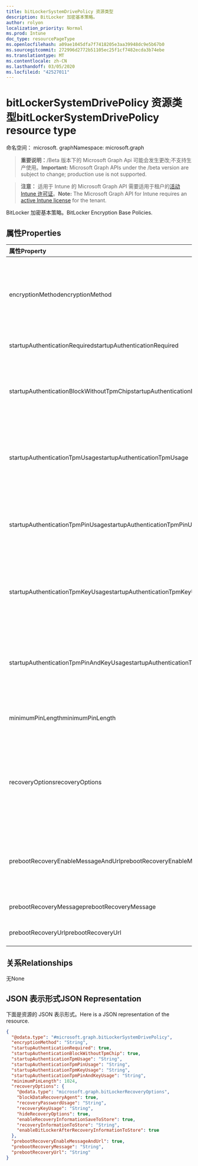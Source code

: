 ```yaml
---
title: bitLockerSystemDrivePolicy 资源类型
description: BitLocker 加密基本策略。
author: rolyon
localization_priority: Normal
ms.prod: Intune
doc_type: resourcePageType
ms.openlocfilehash: a09ae1045dfa7f7418205e3aa39948dc9e5b67b0
ms.sourcegitcommit: 272996d2772b51105ec25f1cf7482ecda3b74ebe
ms.translationtype: MT
ms.contentlocale: zh-CN
ms.lasthandoff: 03/05/2020
ms.locfileid: "42527011"
---
```

# <a name="bitlockersystemdrivepolicy-resource-type"></a><span data-ttu-id="d2760-103">bitLockerSystemDrivePolicy 资源类型</span><span class="sxs-lookup"><span data-stu-id="d2760-103">bitLockerSystemDrivePolicy resource type</span></span>

<span data-ttu-id="d2760-104">命名空间： microsoft. graph</span><span class="sxs-lookup"><span data-stu-id="d2760-104">Namespace: microsoft.graph</span></span>

> <span data-ttu-id="d2760-105">**重要说明：**/Beta 版本下的 Microsoft Graph Api 可能会发生更改;不支持生产使用。</span><span class="sxs-lookup"><span data-stu-id="d2760-105">**Important:** Microsoft Graph APIs under the /beta version are subject to change; production use is not supported.</span></span>

> <span data-ttu-id="d2760-106">**注意：** 适用于 Intune 的 Microsoft Graph API 需要适用于租户的[活动 Intune 许可证](https://go.microsoft.com/fwlink/?linkid=839381)。</span><span class="sxs-lookup"><span data-stu-id="d2760-106">**Note:** The Microsoft Graph API for Intune requires an [active Intune license](https://go.microsoft.com/fwlink/?linkid=839381) for the tenant.</span></span>

<span data-ttu-id="d2760-107">BitLocker 加密基本策略。</span><span class="sxs-lookup"><span data-stu-id="d2760-107">BitLocker Encryption Base Policies.</span></span>

## <a name="properties"></a><span data-ttu-id="d2760-108">属性</span><span class="sxs-lookup"><span data-stu-id="d2760-108">Properties</span></span>
|<span data-ttu-id="d2760-109">属性</span><span class="sxs-lookup"><span data-stu-id="d2760-109">Property</span></span>|<span data-ttu-id="d2760-110">类型</span><span class="sxs-lookup"><span data-stu-id="d2760-110">Type</span></span>|<span data-ttu-id="d2760-111">说明</span><span class="sxs-lookup"><span data-stu-id="d2760-111">Description</span></span>|
|:---|:---|:---|
|<span data-ttu-id="d2760-112">encryptionMethod</span><span class="sxs-lookup"><span data-stu-id="d2760-112">encryptionMethod</span></span>|[<span data-ttu-id="d2760-113">bitLockerEncryptionMethod</span><span class="sxs-lookup"><span data-stu-id="d2760-113">bitLockerEncryptionMethod</span></span>](../resources/intune-deviceconfig-bitlockerencryptionmethod.md)|<span data-ttu-id="d2760-114">选择操作系统驱动器的加密方法。</span><span class="sxs-lookup"><span data-stu-id="d2760-114">Select the encryption method for operating system drives.</span></span> <span data-ttu-id="d2760-115">可取值为：`aesCbc128`、`aesCbc256`、`xtsAes128`、`xtsAes256`。</span><span class="sxs-lookup"><span data-stu-id="d2760-115">Possible values are: `aesCbc128`, `aesCbc256`, `xtsAes128`, `xtsAes256`.</span></span>|
|<span data-ttu-id="d2760-116">startupAuthenticationRequired</span><span class="sxs-lookup"><span data-stu-id="d2760-116">startupAuthenticationRequired</span></span>|<span data-ttu-id="d2760-117">布尔</span><span class="sxs-lookup"><span data-stu-id="d2760-117">Boolean</span></span>|<span data-ttu-id="d2760-118">启动时需要其他身份验证。</span><span class="sxs-lookup"><span data-stu-id="d2760-118">Require additional authentication at startup.</span></span>|
|<span data-ttu-id="d2760-119">startupAuthenticationBlockWithoutTpmChip</span><span class="sxs-lookup"><span data-stu-id="d2760-119">startupAuthenticationBlockWithoutTpmChip</span></span>|<span data-ttu-id="d2760-120">布尔</span><span class="sxs-lookup"><span data-stu-id="d2760-120">Boolean</span></span>|<span data-ttu-id="d2760-121">指示是否允许没有兼容的 TPM 的 BitLocker （在 USB 闪存驱动器上需要密码或启动密钥）。</span><span class="sxs-lookup"><span data-stu-id="d2760-121">Indicates whether to allow BitLocker without a compatible TPM (requires a password or a startup key on a USB flash drive).</span></span>|
|<span data-ttu-id="d2760-122">startupAuthenticationTpmUsage</span><span class="sxs-lookup"><span data-stu-id="d2760-122">startupAuthenticationTpmUsage</span></span>|[<span data-ttu-id="d2760-123">configurationUsage</span><span class="sxs-lookup"><span data-stu-id="d2760-123">configurationUsage</span></span>](../resources/intune-deviceconfig-configurationusage.md)|<span data-ttu-id="d2760-124">指示是否允许或不允许 TPM 启动。</span><span class="sxs-lookup"><span data-stu-id="d2760-124">Indicates if TPM startup is allowed/required/disallowed.</span></span> <span data-ttu-id="d2760-125">可取值为：`blocked`、`required`、`allowed`。</span><span class="sxs-lookup"><span data-stu-id="d2760-125">Possible values are: `blocked`, `required`, `allowed`.</span></span>|
|<span data-ttu-id="d2760-126">startupAuthenticationTpmPinUsage</span><span class="sxs-lookup"><span data-stu-id="d2760-126">startupAuthenticationTpmPinUsage</span></span>|[<span data-ttu-id="d2760-127">configurationUsage</span><span class="sxs-lookup"><span data-stu-id="d2760-127">configurationUsage</span></span>](../resources/intune-deviceconfig-configurationusage.md)|<span data-ttu-id="d2760-128">指示是否允许或不允许 TPM 启动 pin。</span><span class="sxs-lookup"><span data-stu-id="d2760-128">Indicates if TPM startup pin is allowed/required/disallowed.</span></span> <span data-ttu-id="d2760-129">可取值为：`blocked`、`required`、`allowed`。</span><span class="sxs-lookup"><span data-stu-id="d2760-129">Possible values are: `blocked`, `required`, `allowed`.</span></span>|
|<span data-ttu-id="d2760-130">startupAuthenticationTpmKeyUsage</span><span class="sxs-lookup"><span data-stu-id="d2760-130">startupAuthenticationTpmKeyUsage</span></span>|[<span data-ttu-id="d2760-131">configurationUsage</span><span class="sxs-lookup"><span data-stu-id="d2760-131">configurationUsage</span></span>](../resources/intune-deviceconfig-configurationusage.md)|<span data-ttu-id="d2760-132">指示是否允许或不允许 TPM 启动密钥。</span><span class="sxs-lookup"><span data-stu-id="d2760-132">Indicates if TPM startup key is allowed/required/disallowed.</span></span> <span data-ttu-id="d2760-133">可取值为：`blocked`、`required`、`allowed`。</span><span class="sxs-lookup"><span data-stu-id="d2760-133">Possible values are: `blocked`, `required`, `allowed`.</span></span>|
|<span data-ttu-id="d2760-134">startupAuthenticationTpmPinAndKeyUsage</span><span class="sxs-lookup"><span data-stu-id="d2760-134">startupAuthenticationTpmPinAndKeyUsage</span></span>|[<span data-ttu-id="d2760-135">configurationUsage</span><span class="sxs-lookup"><span data-stu-id="d2760-135">configurationUsage</span></span>](../resources/intune-deviceconfig-configurationusage.md)|<span data-ttu-id="d2760-136">指示是否允许/不允许使用 TPM 启动 pin 密钥和密钥。</span><span class="sxs-lookup"><span data-stu-id="d2760-136">Indicates if TPM startup pin key and key are allowed/required/disallowed.</span></span> <span data-ttu-id="d2760-137">可取值为：`blocked`、`required`、`allowed`。</span><span class="sxs-lookup"><span data-stu-id="d2760-137">Possible values are: `blocked`, `required`, `allowed`.</span></span>|
|<span data-ttu-id="d2760-138">minimumPinLength</span><span class="sxs-lookup"><span data-stu-id="d2760-138">minimumPinLength</span></span>|<span data-ttu-id="d2760-139">Int32</span><span class="sxs-lookup"><span data-stu-id="d2760-139">Int32</span></span>|<span data-ttu-id="d2760-140">指示启动 pin 的最小长度。</span><span class="sxs-lookup"><span data-stu-id="d2760-140">Indicates the minimum length of startup pin.</span></span> <span data-ttu-id="d2760-141">有效值为4至20</span><span class="sxs-lookup"><span data-stu-id="d2760-141">Valid values 4 to 20</span></span>|
|<span data-ttu-id="d2760-142">recoveryOptions</span><span class="sxs-lookup"><span data-stu-id="d2760-142">recoveryOptions</span></span>|[<span data-ttu-id="d2760-143">bitLockerRecoveryOptions</span><span class="sxs-lookup"><span data-stu-id="d2760-143">bitLockerRecoveryOptions</span></span>](../resources/intune-deviceconfig-bitlockerrecoveryoptions.md)|<span data-ttu-id="d2760-144">允许在缺少所需的启动密钥信息时恢复 BitLocker 加密的操作系统驱动器。</span><span class="sxs-lookup"><span data-stu-id="d2760-144">Allows to recover BitLocker encrypted operating system drives in the absence of the required startup key information.</span></span> <span data-ttu-id="d2760-145">启用 BitLocker 时，将应用此策略设置。</span><span class="sxs-lookup"><span data-stu-id="d2760-145">This policy setting is applied when you turn on BitLocker.</span></span>|
|<span data-ttu-id="d2760-146">prebootRecoveryEnableMessageAndUrl</span><span class="sxs-lookup"><span data-stu-id="d2760-146">prebootRecoveryEnableMessageAndUrl</span></span>|<span data-ttu-id="d2760-147">布尔</span><span class="sxs-lookup"><span data-stu-id="d2760-147">Boolean</span></span>|<span data-ttu-id="d2760-148">启用预引导恢复消息和 Url。</span><span class="sxs-lookup"><span data-stu-id="d2760-148">Enable pre-boot recovery message and Url.</span></span> <span data-ttu-id="d2760-149">如果 requireStartupAuthentication 为 false，则此值不起作用。</span><span class="sxs-lookup"><span data-stu-id="d2760-149">If requireStartupAuthentication is false, this value does not affect.</span></span>|
|<span data-ttu-id="d2760-150">prebootRecoveryMessage</span><span class="sxs-lookup"><span data-stu-id="d2760-150">prebootRecoveryMessage</span></span>|<span data-ttu-id="d2760-151">String</span><span class="sxs-lookup"><span data-stu-id="d2760-151">String</span></span>|<span data-ttu-id="d2760-152">定义自定义恢复消息。</span><span class="sxs-lookup"><span data-stu-id="d2760-152">Defines a custom recovery message.</span></span>|
|<span data-ttu-id="d2760-153">prebootRecoveryUrl</span><span class="sxs-lookup"><span data-stu-id="d2760-153">prebootRecoveryUrl</span></span>|<span data-ttu-id="d2760-154">String</span><span class="sxs-lookup"><span data-stu-id="d2760-154">String</span></span>|<span data-ttu-id="d2760-155">定义自定义恢复 URL。</span><span class="sxs-lookup"><span data-stu-id="d2760-155">Defines a custom recovery URL.</span></span>|

## <a name="relationships"></a><span data-ttu-id="d2760-156">关系</span><span class="sxs-lookup"><span data-stu-id="d2760-156">Relationships</span></span>
<span data-ttu-id="d2760-157">无</span><span class="sxs-lookup"><span data-stu-id="d2760-157">None</span></span>

## <a name="json-representation"></a><span data-ttu-id="d2760-158">JSON 表示形式</span><span class="sxs-lookup"><span data-stu-id="d2760-158">JSON Representation</span></span>
<span data-ttu-id="d2760-159">下面是资源的 JSON 表示形式。</span><span class="sxs-lookup"><span data-stu-id="d2760-159">Here is a JSON representation of the resource.</span></span>
<!-- {
  "blockType": "resource",
  "@odata.type": "microsoft.graph.bitLockerSystemDrivePolicy"
}
-->
``` json
{
  "@odata.type": "#microsoft.graph.bitLockerSystemDrivePolicy",
  "encryptionMethod": "String",
  "startupAuthenticationRequired": true,
  "startupAuthenticationBlockWithoutTpmChip": true,
  "startupAuthenticationTpmUsage": "String",
  "startupAuthenticationTpmPinUsage": "String",
  "startupAuthenticationTpmKeyUsage": "String",
  "startupAuthenticationTpmPinAndKeyUsage": "String",
  "minimumPinLength": 1024,
  "recoveryOptions": {
    "@odata.type": "microsoft.graph.bitLockerRecoveryOptions",
    "blockDataRecoveryAgent": true,
    "recoveryPasswordUsage": "String",
    "recoveryKeyUsage": "String",
    "hideRecoveryOptions": true,
    "enableRecoveryInformationSaveToStore": true,
    "recoveryInformationToStore": "String",
    "enableBitLockerAfterRecoveryInformationToStore": true
  },
  "prebootRecoveryEnableMessageAndUrl": true,
  "prebootRecoveryMessage": "String",
  "prebootRecoveryUrl": "String"
}
```



